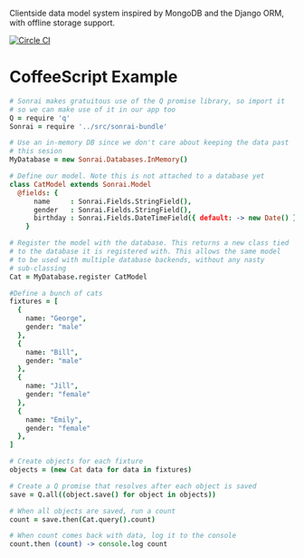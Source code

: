Clientside data model system inspired by MongoDB and the Django ORM, with offline storage support.

[![Circle CI](https://circleci.com/gh/krillr/sonrai.png?style=badge)](https://circleci.com/gh/krillr/sonrai)

CoffeeScript Example
======
```CoffeeScript
# Sonrai makes gratuitous use of the Q promise library, so import it
# so we can make use of it in our app too
Q = require 'q'
Sonrai = require '../src/sonrai-bundle'

# Use an in-memory DB since we don't care about keeping the data past
# this sesion
MyDatabase = new Sonrai.Databases.InMemory()

# Define our model. Note this is not attached to a database yet
class CatModel extends Sonrai.Model
  @fields: {
      name     : Sonrai.Fields.StringField(),
      gender   : Sonrai.Fields.StringField(),
      birthday : Sonrai.Fields.DateTimeField({ default: -> new Date() })
    }

# Register the model with the database. This returns a new class tied
# to the database it is registered with. This allows the same model
# to be used with multiple database backends, without any nasty
# sub-classing
Cat = MyDatabase.register CatModel

#Define a bunch of cats
fixtures = [
  {
    name: "George",
    gender: "male"
  },
  {
    name: "Bill",
    gender: "male"
  },
  {
    name: "Jill",
    gender: "female"
  },
  {
    name: "Emily",
    gender: "female"
  },
]

# Create objects for each fixture
objects = (new Cat data for data in fixtures)

# Create a Q promise that resolves after each object is saved
save = Q.all((object.save() for object in objects))

# When all objects are saved, run a count
count = save.then(Cat.query().count)

# When count comes back with data, log it to the console
count.then (count) -> console.log count
```

